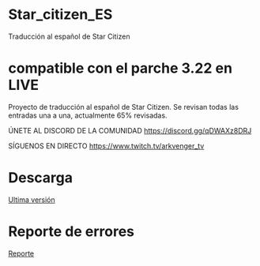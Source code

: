 # Star_citizen_ES
Traducción al español de Star Citizen
# compatible con el parche 3.22 en LIVE
Proyecto de traducción al español de Star Citizen. 
Se revisan todas las entradas una a una, actualmente 65% revisadas.

ÚNETE AL DISCORD DE LA COMUNIDAD 
https://discord.gg/qDWAXz8DRJ

SÍGUENOS EN DIRECTO 
https://www.twitch.tv/arkvenger_tv

# Descarga
[Ultima versión ](https://github.com/Thord82/Star_citizen_ES/releases)

# Reporte de errores
[Reporte ](https://github.com/Thord82/Star_citizen_ES/issues)

